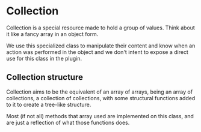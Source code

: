 # Collection
 
 Collection is a special resource made to hold a group of values. Think about it like a fancy array in an object form.

We use this specialized class to manipulate their content and know when an action was performed in the object and we don't intent to expose a direct use for this class in the plugin.

## Collection structure

Collection aims to be the equivalent of an array of arrays, being an array of collections, a collection of collections, with some structural functions added to it to create a tree-like structure.

Most (if not all) methods that array used are implemented on this class, and are just a reflection of what those functions does.
